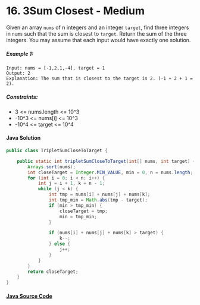 # 16. 3Sum Closest - Medium
                   
Given an array ```nums``` of n integers and an integer ```target```, find three integers in ```nums``` such that the sum is closest to ```target```. Return the sum of the three integers. You may assume that each input would have exactly one solution.


##### Example 1:

```
Input: nums = [-1,2,1,-4], target = 1
Output: 2
Explanation: The sum that is closest to the target is 2. (-1 + 2 + 1 = 2).
``` 

##### Constraints:

- 3 <= nums.length <= 10^3
- -10^3 <= nums[i] <= 10^3
- -10^4 <= target <= 10^4

#### Java Solution
```java
public class TripletSumCloseToTarget {

    public static int tripletSumCloseToTarget(int[] nums, int target) {
        Arrays.sort(nums);
        int closeTarget = Integer.MIN_VALUE, min = 0, n = nums.length;
        for (int i = 0; i < n; i++) {
            int j = i + 1, k = n - 1;
            while (j < k) {
                int tmp = nums[i] + nums[j] + nums[k];
                int tmp_min = Math.abs(tmp - target);
                if (min > tmp_min) {
                    closeTarget = tmp;
                    min = tmp_min;
                }

                if (nums[i] + nums[j] + nums[k] > target) {
                    k--;
                } else {
                    j++;
                }
            }
        }
        return closeTarget;
    }
}
```

#### [Java Source Code](../../../src/main/java/com/algorithm/twopointers/TripletSumCloseToTarget.java)
